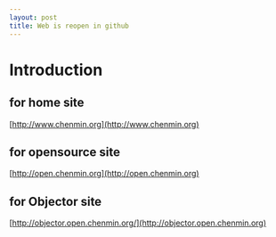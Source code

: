 ```yaml
---
layout: post
title: Web is reopen in github
---
```


# Introduction

## for home site

[http://www.chenmin.org](http://www.chenmin.org)

## for opensource site

[http://open.chenmin.org](http://open.chenmin.org)


## for Objector site

[http://objector.open.chenmin.org/](http://objector.open.chenmin.org)